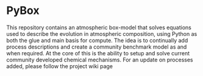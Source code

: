 # PyBox
This repository contains an atmospheric box-model that solves equations used to describe the evolution in atmospheric composition, using Python as both the glue and main basis for compute. The idea is to continually add process descriptions and create a community benchmark model as and when required. At the core of this is the ability to setup and solve current community developed chemical mechanisms. For an update on processes added, please follow the project wiki page
